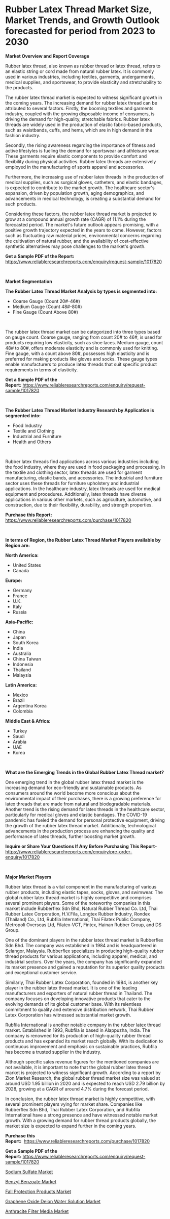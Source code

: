 <p><h1>Rubber Latex Thread Market Size, Market Trends, and Growth Outlook forecasted for period from 2023 to 2030</h1></p><p><strong>Market Overview and Report Coverage</strong></p>
<p><p>Rubber latex thread, also known as rubber thread or latex thread, refers to an elastic string or cord made from natural rubber latex. It is commonly used in various industries, including textiles, garments, undergarments, medical supplies, and sportswear, to provide elasticity and stretchability to the products.</p><p>The rubber latex thread market is expected to witness significant growth in the coming years. The increasing demand for rubber latex thread can be attributed to several factors. Firstly, the booming textiles and garments industry, coupled with the growing disposable income of consumers, is driving the demand for high-quality, stretchable fabrics. Rubber latex threads are widely used in the production of elastic fabric-based products, such as waistbands, cuffs, and hems, which are in high demand in the fashion industry.</p><p>Secondly, the rising awareness regarding the importance of fitness and active lifestyles is fueling the demand for sportswear and athleisure wear. These garments require elastic components to provide comfort and flexibility during physical activities. Rubber latex threads are extensively employed in the manufacturing of sports apparel and accessories.</p><p>Furthermore, the increasing use of rubber latex threads in the production of medical supplies, such as surgical gloves, catheters, and elastic bandages, is expected to contribute to the market growth. The healthcare sector's expansion, driven by population growth, aging demographics, and advancements in medical technology, is creating a substantial demand for such products.</p><p>Considering these factors, the rubber latex thread market is projected to grow at a compound annual growth rate (CAGR) of 11.1% during the forecasted period. The market's future outlook appears promising, with a positive growth trajectory expected in the years to come. However, factors such as fluctuating raw material prices, environmental concerns regarding the cultivation of natural rubber, and the availability of cost-effective synthetic alternatives may pose challenges to the market's growth.</p></p>
<p><strong>Get a Sample PDF of the Report:</strong> <a href="https://www.reliableresearchreports.com/enquiry/request-sample/1017820">https://www.reliableresearchreports.com/enquiry/request-sample/1017820</a></p>
<p>&nbsp;</p>
<p><strong>Market Segmentation</strong></p>
<p><strong>The Rubber Latex Thread Market Analysis by types is segmented into:</strong></p>
<p><ul><li>Coarse Gauge (Count 20#-46#)</li><li>Medium Gauge (Count 48#-80#)</li><li>Fine Gauge (Count Above 80#)</li></ul></p>
<p>&nbsp;</p>
<p><p>The rubber latex thread market can be categorized into three types based on gauge count. Coarse gauge, ranging from count 20# to 46#, is used for products requiring low elasticity, such as shoe laces. Medium gauge, count 48# to 80#, offers moderate elasticity and is commonly used for knitting. Fine gauge, with a count above 80#, possesses high elasticity and is preferred for making products like gloves and socks. These gauge types enable manufacturers to produce latex threads that suit specific product requirements in terms of elasticity.</p></p>
<p><strong>Get a Sample PDF of the Report:</strong>&nbsp;<a href="https://www.reliableresearchreports.com/enquiry/request-sample/1017820">https://www.reliableresearchreports.com/enquiry/request-sample/1017820</a></p>
<p>&nbsp;</p>
<p><strong>The Rubber Latex Thread Market Industry Research by Application is segmented into:</strong></p>
<p><ul><li>Food Industry</li><li>Textile and Clothing</li><li>Industrial and Furniture</li><li>Health and Others</li></ul></p>
<p>&nbsp;</p>
<p><p>Rubber latex threads find applications across various industries including the food industry, where they are used in food packaging and processing. In the textile and clothing sector, latex threads are used for garment manufacturing, elastic bands, and accessories. The industrial and furniture sector uses these threads for furniture upholstery and industrial applications. In the healthcare industry, latex threads are used for medical equipment and procedures. Additionally, latex threads have diverse applications in various other markets, such as agriculture, automotive, and construction, due to their flexibility, durability, and strength properties.</p></p>
<p><strong>Purchase this Report:</strong>&nbsp; <a href="https://www.reliableresearchreports.com/purchase/1017820">https://www.reliableresearchreports.com/purchase/1017820</a></p>
<p>&nbsp;</p>
<p><strong>In terms of Region, the Rubber Latex Thread Market Players available by Region are:</strong></p>
<p>
    <p> <strong> North America: </strong>
        <ul>
            <li>United States</li>
            <li>Canada</li>
        </ul>
        </p> 
    <p> <strong> Europe: </strong>
        <ul>
            <li>Germany</li>
            <li>France</li>
            <li>U.K.</li>
            <li>Italy</li>
            <li>Russia</li>
        </ul>
        </p> 
    <p> <strong> Asia-Pacific: </strong>
        <ul>
            <li>China</li>
            <li>Japan</li>
            <li>South Korea</li>
            <li>India</li>
            <li>Australia</li>
            <li>China Taiwan</li>
            <li>Indonesia</li>
            <li>Thailand</li>
            <li>Malaysia</li>
        </ul>
        </p> 
    <p> <strong> Latin America: </strong>
        <ul>
            <li>Mexico</li>
            <li>Brazil</li>
            <li>Argentina Korea</li>
            <li>Colombia</li>
        </ul>
        </p> 
    <p> <strong> Middle East & Africa: </strong>
        <ul>
            <li>Turkey</li>
            <li>Saudi</li>
            <li>Arabia</li>
            <li>UAE</li>
            <li>Korea</li>
        </ul>
    </p>
    </p>
<p>&nbsp;</p>
<p><strong>What are the Emerging Trends in the Global Rubber Latex Thread market?</strong></p>
<p><p>One emerging trend in the global rubber latex thread market is the increasing demand for eco-friendly and sustainable products. As consumers around the world become more conscious about the environmental impact of their purchases, there is a growing preference for latex threads that are made from natural and biodegradable materials. Another trend is the rising demand for latex threads in the healthcare sector, particularly for medical gloves and elastic bandages. The COVID-19 pandemic has fueled the demand for personal protective equipment, driving the growth of the rubber latex thread market. Additionally, technological advancements in the production process are enhancing the quality and performance of latex threads, further boosting market growth.</p></p>
<p><strong>Inquire or Share Your Questions If Any Before Purchasing This Report</strong>- <a href="https://www.reliableresearchreports.com/enquiry/pre-order-enquiry/1017820">https://www.reliableresearchreports.com/enquiry/pre-order-enquiry/1017820</a></p>
<p>&nbsp;</p>
<p><strong>Major Market Players</strong></p>
<p><p>Rubber latex thread is a vital component in the manufacturing of various rubber products, including elastic tapes, socks, gloves, and swimwear. The global rubber latex thread market is highly competitive and comprises several prominent players. Some of the noteworthy companies in this market include Rubberflex Sdn Bhd, Natural Rubber Thread Co. Ltd, Thai Rubber Latex Corporation, H.V.Fila, Longtex Rubber Industry, Rondex (Thailand) Co., Ltd, Rubfila International, Thai Filatex Public Company, Metropoli Overseas Ltd, Filatex-VCT, Fintex, Hainan Rubber Group, and DS Group.</p><p>One of the dominant players in the rubber latex thread market is Rubberflex Sdn Bhd. The company was established in 1984 and is headquartered in Selangor, Malaysia. Rubberflex specializes in producing high-quality rubber thread products for various applications, including apparel, medical, and industrial sectors. Over the years, the company has significantly expanded its market presence and gained a reputation for its superior quality products and exceptional customer service.</p><p>Similarly, Thai Rubber Latex Corporation, founded in 1984, is another key player in the rubber latex thread market. It is one of the leading manufacturers and exporters of natural rubber thread in Thailand. The company focuses on developing innovative products that cater to the evolving demands of its global customer base. With its relentless commitment to quality and extensive distribution network, Thai Rubber Latex Corporation has witnessed substantial market growth.</p><p>Rubfila International is another notable company in the rubber latex thread market. Established in 1993, Rubfila is based in Alappuzha, India. The company is renowned for its production of high-quality rubber thread products and has expanded its market reach globally. With its dedication to continuous improvement and emphasis on sustainable practices, Rubfila has become a trusted supplier in the industry.</p><p>Although specific sales revenue figures for the mentioned companies are not available, it is important to note that the global rubber latex thread market is projected to witness significant growth. According to a report by Zion Market Research, the global rubber thread market size was valued at around USD 1.95 billion in 2020 and is expected to reach USD 2.79 billion by 2028, growing at a CAGR of around 4.7% during the forecast period.</p><p>In conclusion, the rubber latex thread market is highly competitive, with several prominent players vying for market share. Companies like Rubberflex Sdn Bhd, Thai Rubber Latex Corporation, and Rubfila International have a strong presence and have witnessed notable market growth. With a growing demand for rubber thread products globally, the market size is expected to expand further in the coming years.</p></p>
<p><strong>Purchase this Report:</strong>&nbsp;&nbsp;<a href="https://www.reliableresearchreports.com/purchase/1017820">https://www.reliableresearchreports.com/purchase/1017820</a></p>
<p></p>
<p><strong>Get a Sample PDF of the Report:</strong>&nbsp;<a href="https://www.reliableresearchreports.com/enquiry/request-sample/1017820">https://www.reliableresearchreports.com/enquiry/request-sample/1017820</a></p>
<p><p><a href="https://github.com/ruslanpoljakovrd177/Market-Research-Report-List-1/blob/main/sodium-sulfate-market.md">Sodium Sulfate Market</a></p><p><a href="https://github.com/gulaimolin/Market-Research-Report-List-1/blob/main/benzyl-benzoate-market.md">Benzyl Benzoate Market</a></p><p><a href="https://medium.com/@irmaabshire/fall-protection-products-market-size-and-market-trends-complete-industry-overview-2023-to-2030-307524422ae1">Fall Protection Products Market</a></p><p><a href="https://www.linkedin.com/pulse/graphene-oxide-deion-water-solution-market-research-report-ficme/">Graphene Oxide Deion Water Solution Market</a></p><p><a href="https://medium.com/@jacesipes1996/anthracite-filter-media-market-insights-into-market-cagr-market-trends-and-growth-strategies-efb3b5f3b58e">Anthracite Filter Media Market</a></p></p>